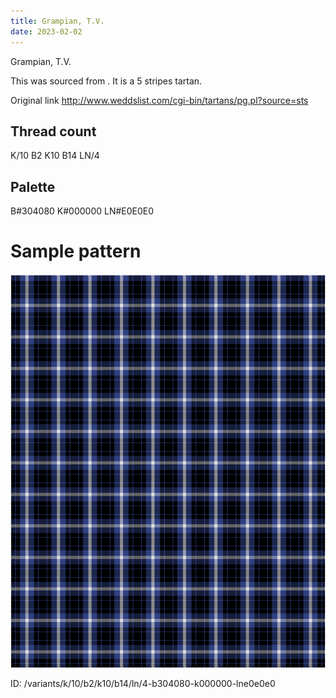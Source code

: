 ```yaml
---
title: Grampian, T.V.
date: 2023-02-02
---
```

Grampian, T.V.

This was sourced from <no value>.  It is a 5 stripes tartan.

Original link http://www.weddslist.com/cgi-bin/tartans/pg.pl?source=sts

## Thread count
K/10 B2 K10 B14 LN/4

## Palette
B#304080 K#000000 LN#E0E0E0

# Sample pattern

![Tartan detail](tartan.png "K/10 B2 K10 B14 LN/4 tartan")

ID: /variants/k/10/b2/k10/b14/ln/4-b304080-k000000-lne0e0e0